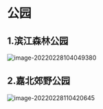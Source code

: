 # 公园

## 1.滨江森林公园

![image-20220228104049380](https://cdn.jsdelivr.net/gh/liguoqinjim/images/2022/02/28/104052_f554.png)

## 2.嘉北郊野公园

![image-20220228110420645](https://cdn.jsdelivr.net/gh/liguoqinjim/images/2022/02/28/110421_01cd.png)

